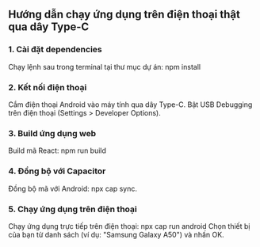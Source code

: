 ## Hướng dẫn chạy ứng dụng trên điện thoại thật qua dây Type-C

### 1. Cài đặt dependencies
Chạy lệnh sau trong terminal tại thư mục dự án: npm install

### 2. Kết nối điện thoại
Cắm điện thoại Android vào máy tính qua dây Type-C.
Bật USB Debugging trên điện thoại (Settings > Developer Options).

### 3. Build ứng dụng web
Build mã React: npm run build

### 4. Đồng bộ với Capacitor
Đồng bộ mã với Android: npx cap sync.

### 5. Chạy ứng dụng trên điện thoại
Chạy ứng dụng trực tiếp trên điện thoại: npx cap run android
Chọn thiết bị của bạn từ danh sách (ví dụ: "Samsung Galaxy A50") và nhấn OK.
